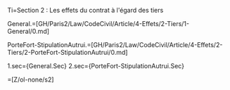 Ti=Section 2 : Les effets du contrat à l'égard des tiers

General.=[GH/Paris2/Law/CodeCivil/Article/4-Effets/2-Tiers/1-General/0.md]

PorteFort-StipulationAutrui.=[GH/Paris2/Law/CodeCivil/Article/4-Effets/2-Tiers/2-PorteFort-StipulationAutrui/0.md]

1.sec={General.Sec}
2.sec={PorteFort-StipulationAutrui.Sec}

=[Z/ol-none/s2]
